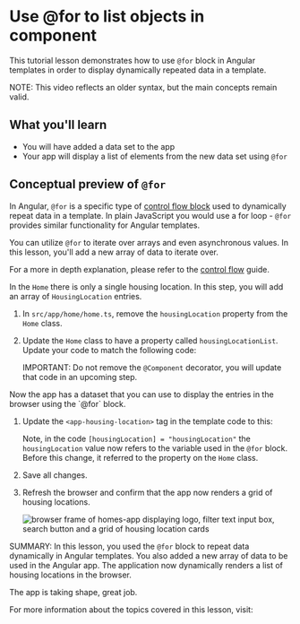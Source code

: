 # Use @for to list objects in component

This tutorial lesson demonstrates how to use `@for` block in Angular templates in order to display dynamically repeated data in a template.

<docs-video src="https://www.youtube.com/embed/eM3zi_n7lNs?si=MIl5NcRxvcLjYt5f&amp;start=477"/>

NOTE: This video reflects an older syntax, but the main concepts remain valid.

## What you'll learn

* You will have added a data set to the app
* Your app will display a list of elements from the new data set using `@for`

## Conceptual preview of `@for`

In Angular, `@for` is a specific type of [control flow block](/guide/templates/control-flow) used to dynamically repeat data in a template. In plain JavaScript you would use a for loop - `@for` provides similar functionality for Angular templates.

You can utilize `@for` to iterate over arrays and even asynchronous values. In this lesson, you'll add a new array of data to iterate over.

For a more in depth explanation, please refer to the [control flow](guide/templates/control-flow#repeat-content-with-the-for-block) guide.

<docs-workflow>

<docs-step title="Add housing data to the `Home`">

In the `Home` there is only a single housing location. In this step, you will add an array of `HousingLocation` entries.

1. In `src/app/home/home.ts`, remove the `housingLocation` property from the `Home` class.
1. Update the `Home` class to have a property called `housingLocationList`. Update your code to match the following code:
    <docs-code header="Add housingLocationList property" path="adev/src/content/tutorials/first-app/steps/09-services/src/app/home/home.ts" visibleLines="26-131"/>

    IMPORTANT: Do not remove the `@Component` decorator, you will update that code in an upcoming step.

</docs-step>

<docs-step title="Update the `Home` template to use `@for`">
Now the app has a dataset that you can use to display the entries in the browser using the `@for` block.

1. Update the `<app-housing-location>` tag in the template code to this:
    <docs-code header="Add @for to Home template" path="adev/src/content/tutorials/first-app/steps/09-services/src/app/home/home.ts" visibleLines="[14,20]"/>

    Note, in the code `[housingLocation] = "housingLocation"` the `housingLocation` value now refers to the variable used in the `@for` block. Before this change, it referred to the property on the `Home` class.

1. Save all changes.

1. Refresh the browser and confirm that the app now renders a grid of housing locations.

    <section class="lightbox">
    <img alt="browser frame of homes-app displaying logo, filter text input box, search button and a grid of housing location cards" src="assets/images/tutorials/first-app/homes-app-lesson-08-step-2.png">
    </section>

</docs-step>

</docs-workflow>

SUMMARY: In this lesson, you used the `@for` block to repeat data dynamically in Angular templates. You also added a new array of data to be used in the Angular app. The application now dynamically renders a list of housing locations in the browser.

The app is taking shape, great job.

For more information about the topics covered in this lesson, visit:

<docs-pill-row>
  <docs-pill href="guide/templates/control-flow" title="Control flow blocks"/>
  <docs-pill href="guide/templates/control-flow#repeat-content-with-the-for-block" title="@for guide"/>
  <docs-pill href="/api/core/@for" title="@for"/>
</docs-pill-row>
